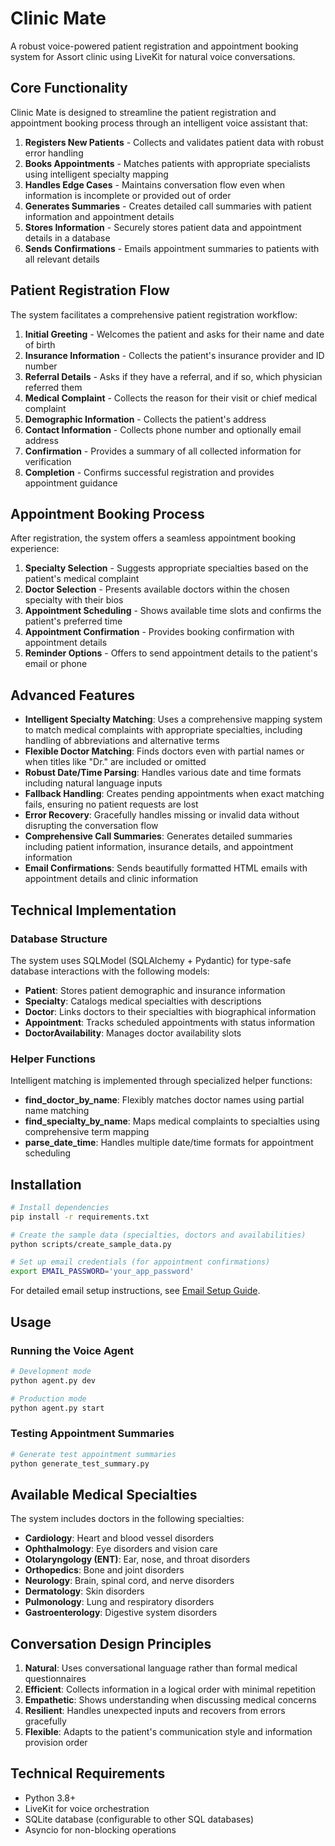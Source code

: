 # Clinic Mate

A robust voice-powered patient registration and appointment booking system for Assort clinic using LiveKit for natural voice conversations.

## Core Functionality

Clinic Mate is designed to streamline the patient registration and appointment booking process through an intelligent voice assistant that:

1. **Registers New Patients** - Collects and validates patient data with robust error handling
2. **Books Appointments** - Matches patients with appropriate specialists using intelligent specialty mapping
3. **Handles Edge Cases** - Maintains conversation flow even when information is incomplete or provided out of order
4. **Generates Summaries** - Creates detailed call summaries with patient information and appointment details
5. **Stores Information** - Securely stores patient data and appointment details in a database
6. **Sends Confirmations** - Emails appointment summaries to patients with all relevant details

## Patient Registration Flow

The system facilitates a comprehensive patient registration workflow:

1. **Initial Greeting** - Welcomes the patient and asks for their name and date of birth
2. **Insurance Information** - Collects the patient's insurance provider and ID number
3. **Referral Details** - Asks if they have a referral, and if so, which physician referred them
4. **Medical Complaint** - Collects the reason for their visit or chief medical complaint
5. **Demographic Information** - Collects the patient's address
6. **Contact Information** - Collects phone number and optionally email address
7. **Confirmation** - Provides a summary of all collected information for verification
8. **Completion** - Confirms successful registration and provides appointment guidance

## Appointment Booking Process

After registration, the system offers a seamless appointment booking experience:

1. **Specialty Selection** - Suggests appropriate specialties based on the patient's medical complaint
2. **Doctor Selection** - Presents available doctors within the chosen specialty with their bios
3. **Appointment Scheduling** - Shows available time slots and confirms the patient's preferred time
4. **Appointment Confirmation** - Provides booking confirmation with appointment details
5. **Reminder Options** - Offers to send appointment details to the patient's email or phone

## Advanced Features

- **Intelligent Specialty Matching**: Uses a comprehensive mapping system to match medical complaints with appropriate specialties, including handling of abbreviations and alternative terms
- **Flexible Doctor Matching**: Finds doctors even with partial names or when titles like "Dr." are included or omitted
- **Robust Date/Time Parsing**: Handles various date and time formats including natural language inputs
- **Fallback Handling**: Creates pending appointments when exact matching fails, ensuring no patient requests are lost
- **Error Recovery**: Gracefully handles missing or invalid data without disrupting the conversation flow
- **Comprehensive Call Summaries**: Generates detailed summaries including patient information, insurance details, and appointment information
- **Email Confirmations**: Sends beautifully formatted HTML emails with appointment details and clinic information

## Technical Implementation

### Database Structure

The system uses SQLModel (SQLAlchemy + Pydantic) for type-safe database interactions with the following models:
- **Patient**: Stores patient demographic and insurance information
- **Specialty**: Catalogs medical specialties with descriptions
- **Doctor**: Links doctors to their specialties with biographical information
- **Appointment**: Tracks scheduled appointments with status information
- **DoctorAvailability**: Manages doctor availability slots

### Helper Functions

Intelligent matching is implemented through specialized helper functions:
- **find_doctor_by_name**: Flexibly matches doctor names using partial name matching
- **find_specialty_by_name**: Maps medical complaints to specialties using comprehensive term mapping
- **parse_date_time**: Handles multiple date/time formats for appointment scheduling

## Installation

```bash
# Install dependencies
pip install -r requirements.txt

# Create the sample data (specialties, doctors and availabilities)
python scripts/create_sample_data.py

# Set up email credentials (for appointment confirmations)
export EMAIL_PASSWORD='your_app_password'
```

For detailed email setup instructions, see [Email Setup Guide](docs/email_setup.md).

## Usage

### Running the Voice Agent

```bash
# Development mode
python agent.py dev

# Production mode
python agent.py start
```

### Testing Appointment Summaries

```bash
# Generate test appointment summaries
python generate_test_summary.py
```

## Available Medical Specialties

The system includes doctors in the following specialties:

- **Cardiology**: Heart and blood vessel disorders
- **Ophthalmology**: Eye disorders and vision care
- **Otolaryngology (ENT)**: Ear, nose, and throat disorders
- **Orthopedics**: Bone and joint disorders
- **Neurology**: Brain, spinal cord, and nerve disorders
- **Dermatology**: Skin disorders
- **Pulmonology**: Lung and respiratory disorders
- **Gastroenterology**: Digestive system disorders

## Conversation Design Principles

1. **Natural**: Uses conversational language rather than formal medical questionnaires
2. **Efficient**: Collects information in a logical order with minimal repetition
3. **Empathetic**: Shows understanding when discussing medical concerns
4. **Resilient**: Handles unexpected inputs and recovers from errors gracefully
5. **Flexible**: Adapts to the patient's communication style and information provision order

## Technical Requirements

- Python 3.8+
- LiveKit for voice orchestration
- SQLite database (configurable to other SQL databases)
- Asyncio for non-blocking operations 